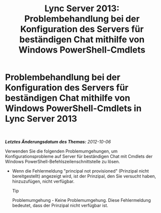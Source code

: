 ﻿---
title: 'Lync Server 2013: Problembehandlung bei der Konfiguration des Servers für beständigen Chat mithilfe von Windows PowerShell-Cmdlets'
TOCTitle: Problembehandlung bei der Konfiguration des Servers für beständigen Chat mithilfe von Windows PowerShell-Cmdlets
ms:assetid: 3d82eba5-9d68-4e30-9df7-6c5e8ba2d5ea
ms:mtpsurl: https://technet.microsoft.com/de-de/library/JJ204826(v=OCS.15)
ms:contentKeyID: 49293761
ms.date: 05/19/2016
mtps_version: v=OCS.15
ms.translationtype: HT
---

# Problembehandlung bei der Konfiguration des Servers für beständigen Chat mithilfe von Windows PowerShell-Cmdlets in Lync Server 2013

 

_**Letztes Änderungsdatum des Themas:** 2012-10-06_

Verwenden Sie die folgenden Problemumgehungen, um Konfigurationsprobleme auf Server für beständigen Chat mit Cmdlets der Windows PowerShell-Befehlszeilenschnittstelle zu lösen.

  - Wenn die Fehlermeldung "principal not provisioned" (Prinzipal nicht bereitgestellt) angezeigt wird, ist der Prinzipal, den Sie versucht haben, hinzuzufügen, nicht verfügbar.
    

    > [!TIP]
    > Problemumgehung - Keine Problemumgehung. Diese Fehlermeldung bedeutet, dass der Prinzipal nicht verfügbar ist.


